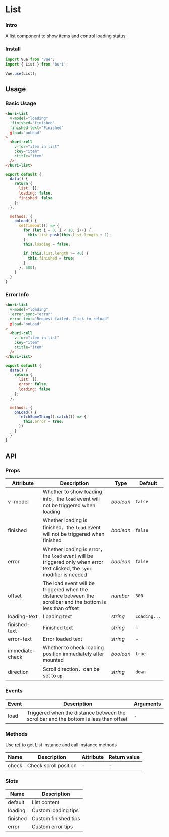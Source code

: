 # List

### Intro

A list component to show items and control loading status.

### Install

``` javascript
import Vue from 'vue';
import { List } from 'buri';

Vue.use(List);
```

## Usage

### Basic Usage

```html
<buri-list
  v-model="loading"
  :finished="finished"
  finished-text="Finished"
  @load="onLoad"
>
  <buri-cell
    v-for="item in list"
    :key="item"
    :title="item"
  />
</buri-list>
```

```js
export default {
  data() {
    return {
      list: [],
      loading: false,
      finished: false
    };
  },

  methods: {
    onLoad() {
      setTimeout(() => {
        for (let i = 0; i < 10; i++) {
          this.list.push(this.list.length + 1);
        }
        this.loading = false;

        if (this.list.length >= 40) {
          this.finished = true;
        }
      }, 500);
    }
  }
}
```

### Error Info

```html
<buri-list
  v-model="loading"
  :error.sync="error"
  error-text="Request failed. Click to reload"
  @load="onLoad"
>
  <buri-cell
    v-for="item in list"
    :key="item"
    :title="item"
  />
</buri-list>
```

```js
export default {
  data() {
    return {
      list: [],
      error: false,
      loading: false
    };
  },

  methods: {
    onLoad() {
      fetchSomeThing().catch(() => {
        this.error = true;
      })
    }
  }
}
```

## API

### Props

| Attribute | Description | Type | Default |
|------|------|------|------|
| v-model | Whether to show loading info，the `load` event will not be triggered when loading | *boolean* | `false` |
| finished | Whether loading is finished，the `load` event will not be triggered when finished | *boolean* | `false` |
| error | Whether loading is error，the `load` event will be triggered only when error text clicked, the `sync` modifier is needed | *boolean* | `false` |
| offset | The load event will be triggered when the distance between the scrollbar and the bottom is less than offset | *number* | `300` |
| loading-text | Loading text | *string* | `Loading...` |
| finished-text | Finished text | *string* | - |
| error-text | Error loaded text | *string* | - |
| immediate-check | Whether to check loading position immediately after mounted | *boolean* | `true` |
| direction | Scroll direction，can be set to `up` | *string* | `down` |

### Events

| Event | Description | Arguments |
|------|------|------|
| load | Triggered when the distance between the scrollbar and the bottom is less than offset | - |

### Methods

Use [ref](https://vuejs.org/v2/api/#ref) to get List instance and call instance methods

| Name | Description | Attribute | Return value |
|------|------|------|------|
| check | Check scroll position | - | - |

### Slots

| Name | Description |
|------|------|
| default | List content |
| loading | Custom loading tips |
| finished | Custom finished tips |
| error | Custom error tips |
